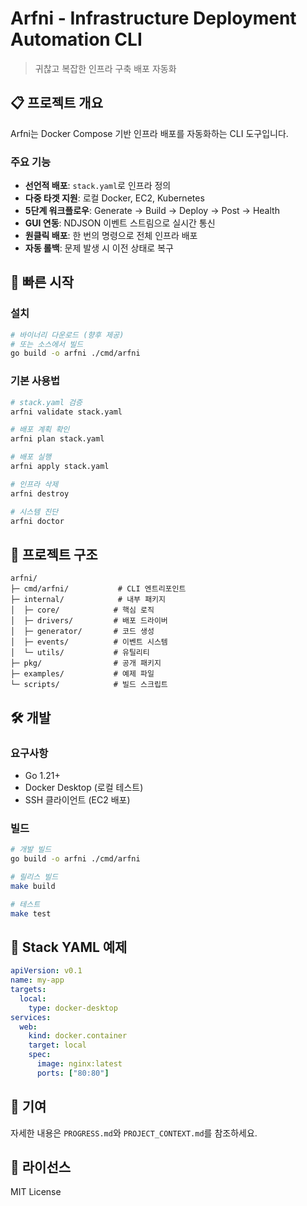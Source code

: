 # Arfni - Infrastructure Deployment Automation CLI

> 귀찮고 복잡한 인프라 구축 배포 자동화

## 📋 프로젝트 개요

Arfni는 Docker Compose 기반 인프라 배포를 자동화하는 CLI 도구입니다.

### 주요 기능

- **선언적 배포**: `stack.yaml`로 인프라 정의
- **다중 타겟 지원**: 로컬 Docker, EC2, Kubernetes
- **5단계 워크플로우**: Generate → Build → Deploy → Post → Health
- **GUI 연동**: NDJSON 이벤트 스트림으로 실시간 통신
- **원클릭 배포**: 한 번의 명령으로 전체 인프라 배포
- **자동 롤백**: 문제 발생 시 이전 상태로 복구

## 🚀 빠른 시작

### 설치

```bash
# 바이너리 다운로드 (향후 제공)
# 또는 소스에서 빌드
go build -o arfni ./cmd/arfni
```

### 기본 사용법

```bash
# stack.yaml 검증
arfni validate stack.yaml

# 배포 계획 확인
arfni plan stack.yaml

# 배포 실행
arfni apply stack.yaml

# 인프라 삭제
arfni destroy

# 시스템 진단
arfni doctor
```

## 📁 프로젝트 구조

```
arfni/
├─ cmd/arfni/           # CLI 엔트리포인트
├─ internal/            # 내부 패키지
│  ├─ core/            # 핵심 로직
│  ├─ drivers/         # 배포 드라이버
│  ├─ generator/       # 코드 생성
│  ├─ events/          # 이벤트 시스템
│  └─ utils/           # 유틸리티
├─ pkg/                # 공개 패키지
├─ examples/           # 예제 파일
└─ scripts/            # 빌드 스크립트
```

## 🛠️ 개발

### 요구사항

- Go 1.21+
- Docker Desktop (로컬 테스트)
- SSH 클라이언트 (EC2 배포)

### 빌드

```bash
# 개발 빌드
go build -o arfni ./cmd/arfni

# 릴리스 빌드
make build

# 테스트
make test
```

## 📝 Stack YAML 예제

```yaml
apiVersion: v0.1
name: my-app
targets:
  local:
    type: docker-desktop
services:
  web:
    kind: docker.container
    target: local
    spec:
      image: nginx:latest
      ports: ["80:80"]
```

## 🤝 기여

자세한 내용은 `PROGRESS.md`와 `PROJECT_CONTEXT.md`를 참조하세요.

## 📄 라이선스

MIT License
